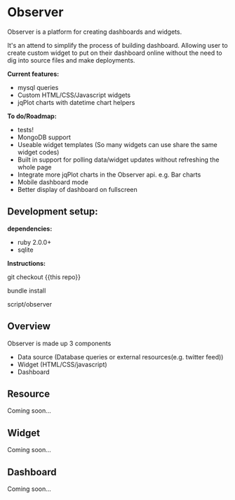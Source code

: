 Observer
============

Observer is a platform for creating dashboards and widgets.

It's an attend to simplify the process of building dashboard.
Allowing user to create custom widget to put on their dashboard online without the need to dig into source files and make deployments.

__Current features:__
- mysql queries
- Custom HTML/CSS/Javascript widgets
- jqPlot charts with datetime chart helpers

__To do/Roadmap:__
- tests!
- MongoDB support
- Useable widget templates (So many widgets can use share the same widget codes)
- Built in support for polling data/widget updates without refreshing the whole page
- Integrate more jqPlot charts in the Observer api. e.g. Bar charts
- Mobile dashboard mode
- Better display of dashboard on fullscreen

Development setup:
--
__dependencies:__
- ruby 2.0.0+
- sqlite

__Instructions:__

git checkout {{this repo}}

bundle install

script/observer


Overview
--

Observer is made up 3 components
- Data source (Database queries or external resources(e.g. twitter feed))
- Widget (HTML/CSS/javascript)
- Dashboard

Resource
---
Coming soon...

Widget
--
Coming soon...

Dashboard
--
Coming soon...


